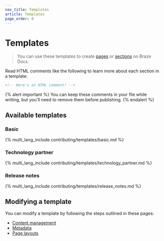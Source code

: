 ```yaml
---
nav_title: Templates
article: Templates
page_order: 0
---
```


# Templates

> You can use these templates to create [pages]({{site.baseurl}}/contributing/content_management/pages/) or [sections]({{site.baseurl}}/contributing/content_management/sections/) on Braze Docs.

Read HTML comments like the following to learn more about each section in a template:

```markdown
<!-- Here's an HTML comment! -->
```

{% alert important %}
You can keep these comments in your file while writing, but you'll need to remove them before publishing.
{% endalert %}

## Available templates

### Basic

{% multi_lang_include contributing/templates/basic.md %}

### Technology partner

{% multi_lang_include contributing/templates/technology_partner.md %}

### Release notes

{% multi_lang_include contributing/templates/release_notes.md %}

## Modifying a template

You can modify a template by following the steps outlined in these pages:

- [Content management]({{site.baseurl}}/contributing/content_management/)
- [Metadata]({{site.baseurl}}/contributing/yaml_front_matter/metadata/)
- [Page layouts]({{site.baseurl}}/contributing/yaml_front_matter/page_layouts/)
